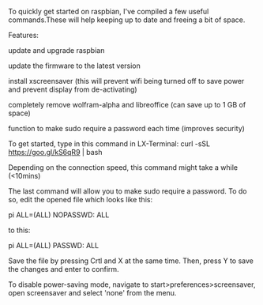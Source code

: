 To quickly get started on raspbian, I've compiled a few useful commands.These will help keeping up to date and freeing a bit of space.

Features:

update and upgrade raspbian

update the firmware to the latest version

install xscreensaver (this will prevent wifi being turned off to save power and prevent display from de-activating)

completely remove wolfram-alpha and libreoffice (can save up to 1 GB of space)

function to make sudo require a password each time (improves security)



To get started, type in this command in LX-Terminal:
curl -sSL https://goo.gl/kS6qR9 | bash

Depending on the connection speed, this command might take a while (<10mins)

The last command will allow you to make sudo require a password. To do so, edit the opened file which looks like this:

pi ALL=(ALL) NOPASSWD: ALL

to this:

pi ALL=(ALL) PASSWD: ALL

Save the file by pressing Crtl and X at the same time. Then, press Y to save the changes and enter to confirm.

To disable power-saving mode, navigate to start>preferences>screensaver, open screensaver and select 'none' from the menu. 
